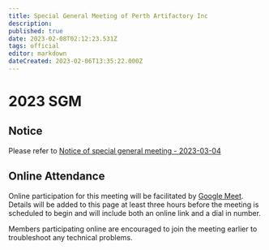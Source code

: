 ```yaml
---
title: Special General Meeting of Perth Artifactory Inc
description: 
published: true
date: 2023-02-08T02:12:23.531Z
tags: official
editor: markdown
dateCreated: 2023-02-06T13:35:22.000Z
---
```


# 2023 SGM

## Notice

Please refer to [Notice of special general meeting - 2023-03-04](/docs/committee/notice_of_special_general_meeting_2023-03-04_final.pdf)

## Online Attendance

Online participation for this meeting will be facilitated by [Google Meet](https://meet.google.com/). Details will be added to this page at least three hours before the meeting is scheduled to begin and will include both an online link and a dial in number.

Members participating online are encouraged to join the meeting earlier to troubleshoot any technical problems.